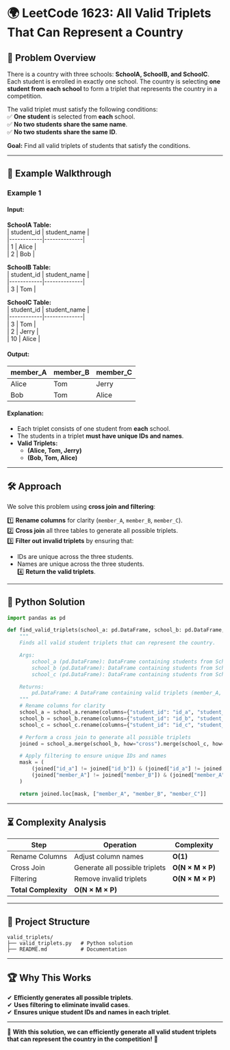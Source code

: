 # **🌍 LeetCode 1623: All Valid Triplets That Can Represent a Country**  

## 📌 **Problem Overview**  
There is a country with three schools: **SchoolA, SchoolB, and SchoolC**. Each student is enrolled in exactly one school. The country is selecting **one student from each school** to form a triplet that represents the country in a competition.  

The valid triplet must satisfy the following conditions:  
✅ **One student** is selected from **each** school.  
✅ **No two students share the same name**.  
✅ **No two students share the same ID**.  

**Goal:** Find all valid triplets of students that satisfy the conditions.  

---
## 🎯 **Example Walkthrough**  

### **Example 1**  
#### **Input:**  
**SchoolA Table:**  
| student_id | student_name |  
|------------|--------------|  
| 1          | Alice        |  
| 2          | Bob         |  

**SchoolB Table:**  
| student_id | student_name |  
|------------|--------------|  
| 3          | Tom         |  

**SchoolC Table:**  
| student_id | student_name |  
|------------|--------------|  
| 3          | Tom         |  
| 2          | Jerry       |  
| 10         | Alice       |  

#### **Output:**  
| member_A | member_B | member_C |  
|----------|----------|----------|  
| Alice    | Tom      | Jerry    |  
| Bob      | Tom      | Alice    |  

#### **Explanation:**  
- Each triplet consists of one student from **each** school.  
- The students in a triplet **must have unique IDs and names**.  
- **Valid Triplets:**  
  - **(Alice, Tom, Jerry)**  
  - **(Bob, Tom, Alice)**  

---
## 🛠 **Approach**  

We solve this problem using **cross join and filtering**:  

1️⃣ **Rename columns** for clarity (`member_A`, `member_B`, `member_C`).  
2️⃣ **Cross join** all three tables to generate all possible triplets.  
3️⃣ **Filter out invalid triplets** by ensuring that:  
   - IDs are unique across the three students.  
   - Names are unique across the three students.  
4️⃣ **Return the valid triplets**.  

---
## 🚀 **Python Solution**  

```python
import pandas as pd

def find_valid_triplets(school_a: pd.DataFrame, school_b: pd.DataFrame, school_c: pd.DataFrame) -> pd.DataFrame:
    """
    Finds all valid student triplets that can represent the country.

    Args:
        school_a (pd.DataFrame): DataFrame containing students from SchoolA.
        school_b (pd.DataFrame): DataFrame containing students from SchoolB.
        school_c (pd.DataFrame): DataFrame containing students from SchoolC.

    Returns:
        pd.DataFrame: A DataFrame containing valid triplets (member_A, member_B, member_C).
    """
    # Rename columns for clarity
    school_a = school_a.rename(columns={"student_id": "id_a", "student_name": "member_A"})
    school_b = school_b.rename(columns={"student_id": "id_b", "student_name": "member_B"})
    school_c = school_c.rename(columns={"student_id": "id_c", "student_name": "member_C"})

    # Perform a cross join to generate all possible triplets
    joined = school_a.merge(school_b, how="cross").merge(school_c, how="cross")

    # Apply filtering to ensure unique IDs and names
    mask = (
        (joined["id_a"] != joined["id_b"]) & (joined["id_a"] != joined["id_c"]) & (joined["id_b"] != joined["id_c"]) &
        (joined["member_A"] != joined["member_B"]) & (joined["member_A"] != joined["member_C"]) & (joined["member_B"] != joined["member_C"])
    )

    return joined.loc[mask, ["member_A", "member_B", "member_C"]]
```

---
## ⏳ **Complexity Analysis**  

| Step | Operation | Complexity |  
|------|------------|------------|  
| Rename Columns | Adjust column names | **O(1)** |  
| Cross Join | Generate all possible triplets | **O(N × M × P)** |  
| Filtering | Remove invalid triplets | **O(N × M × P)** |  
| **Total Complexity** | **O(N × M × P)** |  

---
## 📁 **Project Structure**  
```
valid_triplets/
├── valid_triplets.py   # Python solution
├── README.md           # Documentation
```

---
## 🏆 **Why This Works**  
✔ **Efficiently generates all possible triplets**.  
✔ **Uses filtering to eliminate invalid cases**.  
✔ **Ensures unique student IDs and names in each triplet**.  

---
🚀 **With this solution, we can efficiently generate all valid student triplets that can represent the country in the competition!** 🎯